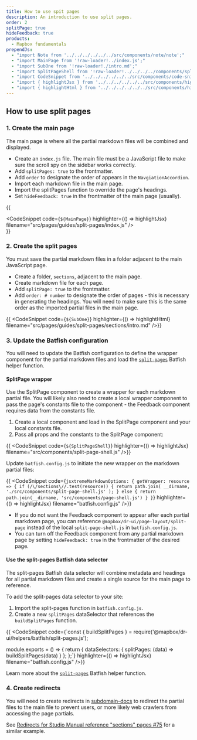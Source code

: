 ```yaml
---
title: How to use spit pages
description: An introduction to use split pages.
order: 2
splitPage: true
hideFeedback: true
products:
  - Mapbox fundamentals
prependJs:
  - "import Note from '../../../../../../src/components/note/note';"
  - "import MainPage from '!raw-loader!../index.js';"
  - "import SubOne from '!raw-loader!./intro.md';"
  - "import SplitPageShell from '!raw-loader!../../../../components/split-page-shell.js';"
  - "import CodeSnippet from '../../../../../../src/components/code-snippet/code-snippet';"
  - "import { highlightJsx } from '../../../../../../src/components/highlight/jsx';"
  - "import { highlightHtml } from '../../../../../../src/components/highlight/html';"
---
```


## How to use split pages

### 1. Create the main page

The main page is where all the partial markdown files will be combined and displayed.

- Create an `index.js` file. The main file must be a JavaScript file to make sure the scroll spy on the sidebar works correctly.
- Add `splitPages: true` to the frontmatter.
- Add `order` to designate the order of appears in the `NavgiationAccordion`.
- Import each markdown file in the main page.
- Import the splitPages function to override the page's headings.
- Set `hideFeedback: true` in the frontmatter of the main page (usually).

{{ <div className="mb18"><CodeSnippet code={`${MainPage}`} highlighter={() => highlightJsx} filename="src/pages/guides/split-pages/index.js" /></div>}}

### 2. Create the split pages

You must save the partial markdown files in a folder adjacent to the main JavaScript page.

- Create a folder, `sections`, adjacent to the main page.
- Create markdown file for each page.
- Add `splitPage: true` to the frontmatter.
- Add `order: # number` to designate the order of pages - this is necessary in generating the headings. You will need to make sure this is the same order as the imported partial files in the main page.

{{ <CodeSnippet code={`${SubOne}`} highlighter={() => highlightHtml} filename="src/pages/guides/split-pages/sections/intro.md" />}}

### 3. Update the Batfish configuration

You will need to update the Batfish configuration to define the wrapper component for the partial markdown files and load the [`split-pages`](../batfish-helpers/#split-pages) Batfish helper function.

#### SplitPage wrapper

Use the SplitPage component to create a wrapper for each markdown partial file. You will likely also need to create a local wrapper component to pass the page's constants file to the component - the Feedback component requires data from the constants file.

1. Create a local component and load in the SplitPage component and your local constants file.
2. Pass all props and the constants to the SplitPage component:

{{ <CodeSnippet code={`${SplitPageShell}`} highlighter={() => highlightJsx} filename="src/components/split-page-shell.js" />}}

Update `batfish.config.js` to initiate the new wrapper on the markdown partial files:

{{ <CodeSnippet code={`jsxtremeMarkdownOptions: {
getWrapper: resource => {
 if (/\/sections\//.test(resource)) {
   return path.join(
     __dirname,
     './src/components/split-page-shell.js'
   );
 } else {
   return path.join(__dirname, 'src/components/page-shell.js')
 }
}`} highlighter={() => highlightJsx} filename="batfish.config.js" />}}

- If you do not want the Feedback component to appear after each partial markdown page, you can reference `@mapbox/dr-ui/page-layout/split-page` instead of the local `split-page-shell.js` in `batfish.config.js`.
- You can turn off the Feedback component from any partial markdown page by setting `hideFeedback: true` in the frontmatter of the desired page.

#### Use the split-pages Batfish data selector

The split-pages Batfish data selector will combine metadata and headings for all partial markdown files and create a single source for the main page to reference.

To add the split-pages data selector to your site:

1. Import the split-pages function in `batfish.config.js`.
2. Create a new `splitPages` dataSelector that references the `buildSplitPages` function.

{{ <CodeSnippet code={`const {
buildSplitPages
} = require('@mapbox/dr-ui/helpers/batfish/split-pages.js');

module.exports = () => {
return {
dataSelectors: {
splitPages: (data) => buildSplitPages(data)
}
};
};`} highlighter={() => highlightJsx} filename="batfish.config.js" />}}

Learn more about the [`split-pages`](../batfish-helpers/#split-pages) Batfish helper function.

### 4. Create redirects

You will need to create redirects in [subdomain-docs](https://github.com/mapbox/subdomain-docs) to redirect the partial files to the main file to prevent users, or more likely web crawlers from accessing the page partials.

See [Redirects for Studio Manual reference "sections" pages #75](https://github.com/mapbox/subdomain-docs/pull/75) for a similar example.
